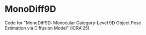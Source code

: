 # MonoDiff9D
Code for "MonoDiff9D: Monocular Category-Level 9D Object Pose Estimation via Diffusion Model" (ICRA'25)
